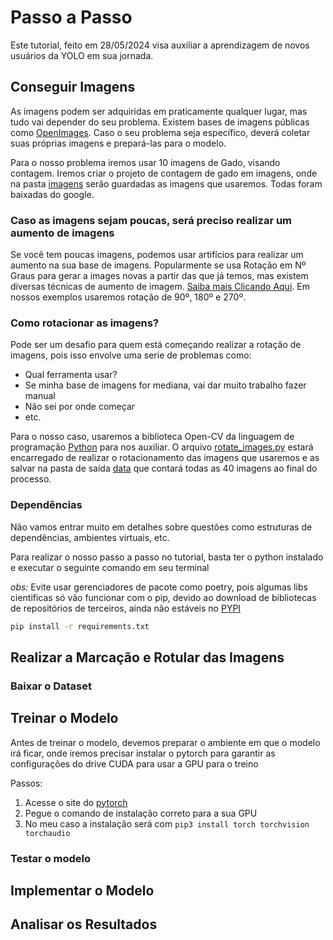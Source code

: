 # Passo a Passo

Este tutorial, feito em 28/05/2024 visa auxiliar a aprendizagem de novos usuários da YOLO em sua jornada.

## Conseguir Imagens

As imagens podem ser adquiridas em praticamente qualquer lugar, mas tudo vai depender do seu problema. Existem bases de imagens públicas como [OpenImages](https://storage.googleapis.com/openimages/web/index.html). Caso o seu problema seja específico, deverá coletar suas próprias imagens e prepará-las para o modelo.

Para o nosso problema iremos usar 10 imagens de Gado, visando contagem. Iremos criar o projeto de contagem de gado em imagens, onde na pasta [imagens](CattleCount/images/) serão guardadas as imagens que usaremos. Todas foram baixadas do google.

### Caso as imagens sejam poucas, será preciso realizar um aumento de imagens

Se você tem poucas imagens, podemos usar artifícios para realizar um aumento na sua base de imagens. Popularmente se usa Rotação em Nº Graus para gerar a images novas a partir das que já temos, mas existem diversas técnicas de aumento de imagem. [Saiba mais Clicando Aqui](https://distrito.me/blog/data-augmentation-o-que-e-e-como-usar-essa-tecnica/). Em nossos exemplos usaremos rotação de 90º, 180º e 270º.

### Como rotacionar as imagens?

Pode ser um desafio para quem está começando realizar a rotação de imagens, pois isso envolve uma serie de problemas como:

- Qual ferramenta usar?
- Se minha base de imagens for mediana, vai dar muito trabalho fazer manual
- Não sei por onde começar
- etc.

Para o nosso caso, usaremos a biblioteca Open-CV da linguagem de programação [Python](https://www.python.org/) para nos auxiliar. O arquivo [rotate_images.py](CattleCount/scripts/rotate_images.py) estará encarregado de realizar o rotacionamento das imagens que usaremos e as salvar na pasta de saída [data](CattleCount/data) que contará todas as 40 imagens ao final do processo.

### Dependências

Não vamos entrar muito em detalhes sobre questões como estruturas de dependências, ambientes virtuais, etc.

Para realizar o nosso passo a passo no tutorial, basta ter o python instalado e executar o seguinte comando em seu terminal

*obs:* Evite usar gerenciadores de pacote como poetry, pois algumas libs cientificas só vão funcionar com o pip, devido ao download de bibliotecas de repositórios de terceiros, ainda não estáveis no [PYPI](https://pypi.org/)

```bash
pip install -r requirements.txt
```

## Realizar a Marcação e Rotular das Imagens

### Baixar o Dataset

## Treinar o Modelo

Antes de treinar o modelo, devemos preparar o ambiente em que o modelo irá ficar, onde iremos precisar instalar o pytorch para garantir as configurações do drive CUDA para usar a GPU para o treino

Passos:

1. Acesse o site do [pytorch](https://pytorch.org/)
2. Pegue o comando de instalação correto para a sua GPU
3. No meu caso a instalação será com `pip3 install torch torchvision torchaudio`

### Testar o modelo

## Implementar o Modelo

## Analisar os Resultados
